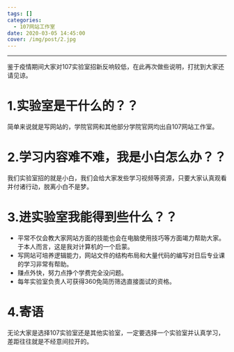 ```yaml
---
tags: []
categories:
  - 107网站工作室
date: 2020-03-05 14:45:00
cover: /img/post/2.jpg
---
```


---
鉴于疫情期间大家对107实验室招新反响较低，在此再次做些说明，打扰到大家还请见谅。

# 1.实验室是干什么的？？

简单来说就是写网站的，学院官网和其他部分学院官网均出自107网站工作室。

# 2.学习内容难不难，我是小白怎么办？？

我们实验室招的就是小白，我们会给大家发些学习视频等资源，只要大家认真观看并付诸行动，脱离小白不是梦。

# 3.进实验室我能得到些什么？？

 - 平常不仅会教大家网站方面的技能也会在电脑使用技巧等方面竭力帮助大家。于本人而言，这是我对计算机的一个启蒙。
- 写网站可培养逻辑能力，网站文件的结构布局和大量代码的编写对日后专业课的学习非常有帮助。
- 赚点外快，努力点挣个学费完全没问题。
- 每年实验室负责人可获得360免简历筛选直接面试的资格。

# 4.寄语

无论大家是选择107实验室还是其他实验室，一定要选择一个实验室并认真学习，差距往往就是不经意间拉开的。
